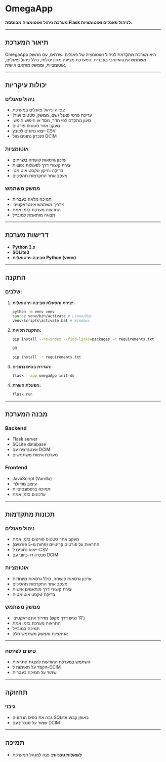# OmegaApp

**מערכת ניהול ואוטומציה מבוססת Flask לניהול פאנלים ואוטומציות.**

---

## תיאור המערכת

OmegaApp היא מערכת מתקדמת לניהול ואוטומציה של פאנלים ושרתים, עם ממשק משתמש אינטואיטיבי בעברית. המערכת מציעה מגוון יכולות, כולל ניהול פאנלים, אוטומציות, וממשק מותאם אישית.

---

## יכולות עיקריות

### ניהול פאנלים
- צפייה וניהול פאנלים במערכת
- עריכת פרטי פאנל (שם, ממשק, סטטוס ועוד)
- סינון מתקדם לפי חדר, מסד או חיפוש חופשי
- מעקב אחר סטטוס פורטים
- ייצוא נתונים לקובץ CSV
- סנכרון נתונים מול DCIM

### אוטומציות
- עדכון גרסאות קושחה בשרתים
- יצירת קיצורי דרך לפעולות נפוצות
- בדיקה ותיקון טקסט אוטומטי
- מעקב אחר התקדמות תהליכים

### ממשק משתמש
- תמיכה מלאה בעברית
- מדריך משתמש אינטראקטיבי
- התראות מערכת בזמן אמת
- תצוגה מותאמת למובייל

---

## דרישות מערכת
- **Python 3.x**
- **SQLite3**
- **סביבה וירטואלית Python (venv)**

---

## התקנה

### שלבים:
1. **יצירת והפעלת סביבה וירטואלית:**
   ```bash
   python -m venv venv
   source venv/bin/activate # Linux/Mac
   venv\Scripts\activate.bat # Windows
   ```

2. **התקנת תלויות:**
   ```bash
   pip install --no-index --find-links=packages -r requirements.txt

   OR
   
   pip install -r requirements.txt
   ```

3. **הגדרת בסיס נתונים:**
   ```bash
   flask --app omegaApp init-db
   ```

4. **הפעלת השרת:**
   ```bash
   flask run
   ```

---

## מבנה המערכת

### Backend
- Flask server
- SQLite database
- אינטגרציה עם DCIM
- מערכת אימות משתמשים

### Frontend
- JavaScript (Vanilla)
- עיצוב מודולרי
- תמיכה ברספונסיביות
- עדכונים בזמן אמת

---

## תכונות מתקדמות

### ניהול פאנלים
- מעקב אחר סטטוס פורטים בזמן אמת
- התראות על פורטים קריטיים (פחות מ-5 פורטים)
- ייצוא נתונים ל-CSV
- סנכרון דו-כיווני עם DCIM

### אוטומציות
- עדכון גרסאות קושחה, כולל גרסאות מיוחדות
- מעקב אחר התקדמות תהליכים
- יצירת קיצורי דרך מותאמים אישית
- בדיקת טקסט אוטומטית

### ממשק משתמש
- מדריך אינטראקטיבי (נגיש דרך מקש 'R')
- התראות מערכת בזמן אמת
- תמיכה במובייל
- אנימציות וממשק משתמש חלק

---


### טיפים לפיתוח
- השתמש במערכת ההודעות להצגת התראות
- הקפד על תאימות ל-DCIM
- שמור על תמיכה בעברית

---

## תחזוקה

### גיבוי
- גבה את בסיס הנתונים SQLite באופן קבוע
- שמור על סנכרון עם DCIM

---

## תמיכה
- **לשאלות טכניות:** פנה למנהל המערכת